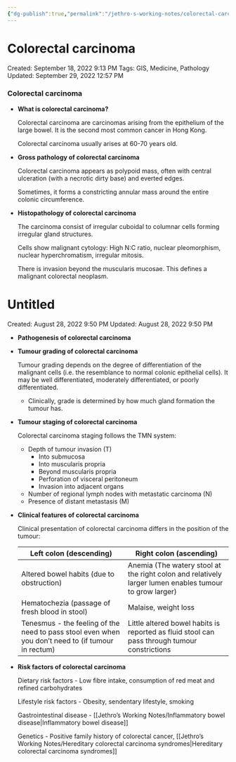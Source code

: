 ```yaml
---
{"dg-publish":true,"permalink":"/jethro-s-working-notes/colorectal-carcinoma/","dgPassFrontmatter":true}
---
```



# Colorectal carcinoma

Created: September 18, 2022 9:13 PM
Tags: GIS, Medicine, Pathology
Updated: September 29, 2022 12:57 PM

### Colorectal carcinoma

- **What is colorectal carcinoma?**
    
    Colorectal carcinoma are carcinomas arising from the epithelium of the large bowel. It is the second most common cancer in Hong Kong.
    
    Colorectal carcinoma usually arises at 60-70 years old.
    
- **Gross pathology of colorectal carcinoma**
    
    Colorectal carcinoma appears as polypoid mass, often with central ulceration (with a necrotic dirty base) and everted edges.
    
    Sometimes, it forms a constricting annular mass around the entire colonic circumference.
    
- **Histopathology of colorectal carcinoma**
    
    The carcinoma consist of irregular cuboidal to columnar cells forming irregular gland structures.
    
    Cells show malignant cytology: High N:C ratio, nuclear pleomorphism, nuclear hyperchromatism, irregular mitosis.
    
    There is invasion beyond the muscularis mucosae. This defines a malignant colorectal neoplasm.
    
    
<div class="transclusion internal-embed is-loaded"><div class="markdown-embed">





# Untitled

Created: August 28, 2022 9:50 PM
Updated: August 28, 2022 9:50 PM

</div></div>

    
- **Pathogenesis of colorectal carcinoma**
- **Tumour grading of colorectal carcinoma**
    
    Tumour grading depends on the degree of differentiation of the malignant cells (i.e. the resemblance to normal colonic epithelial cells). It may be well differentiated, moderately differentiated, or poorly differentiated.
    
    - Clinically, grade is determined by how much gland formation the tumour has.
- **Tumour staging of colorectal carcinoma**
    
    Colorectal carcinoma staging follows the TMN system:
    
    - Depth of tumour invasion (T)
        - Into submucosa
        - Into muscularis propria
        - Beyond muscularis propria
        - Perforation of visceral peritoneum
        - Invasion into adjacent organs
    - Number of regional lymph nodes with metastatic carcinoma (N)
    - Presence of distant metastasis (M)
- **Clinical features of colorectal carcinoma**
    
    Clinical presentation of colorectal carcinoma differs in the position of the tumour:
    
    | Left colon (descending) | Right colon (ascending) |
    | --- | --- |
    | Altered bowel habits (due to obstruction) | Anemia (The watery stool at the right colon and relatively larger lumen enables tumour to grow larger) |
    | Hematochezia (passage of fresh blood in stool) | Malaise, weight loss |
    | Tenesmus - the feeling of the need to pass stool even when you don’t need to (if tumour in rectum) | Little altered bowel habits is reported as fluid stool can pass through tumour constrictions |
- **Risk factors of colorectal carcinoma**
    
    Dietary risk factors - Low fibre intake, consumption of red meat and refined carbohydrates
    
    Lifestyle risk factors - Obesity, sendentary lifestyle, smoking
    
    Gastrointestinal disease - [[Jethro’s Working Notes/Inflammatory bowel disease\|Inflammatory bowel disease]] 
    
    Genetics - Positive family history of colorectal cancer, [[Jethro’s Working Notes/Hereditary colorectal carcinoma syndromes\|Hereditary colorectal carcinoma syndromes]]